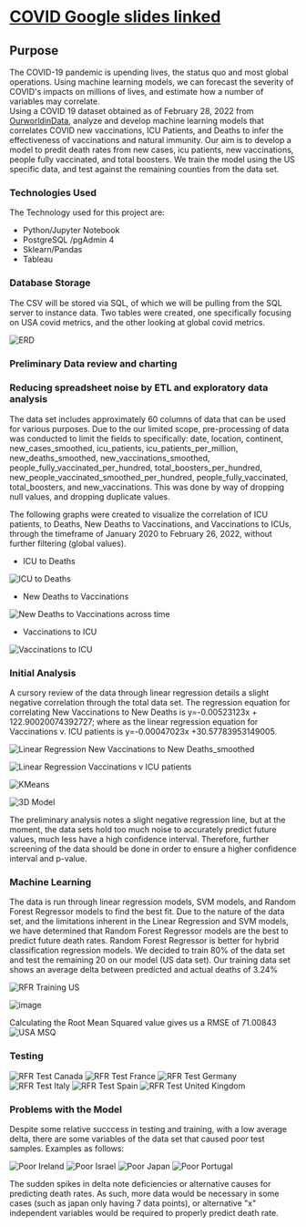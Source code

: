 # [COVID Google slides linked](https://docs.google.com/presentation/d/1rvp-qjYvUckpk5IVLhBNoNzQASPl3vkx3YNAJQ2HaII/edit#slide=id.gf3ad74aadf_0_14)

## Purpose

The COVID-19 pandemic is upending lives, the status quo and most global operations. Using machine learning models, we can forecast the severity of COVID's impacts on millions of lives, and estimate how a number of variables may correlate.       
Using a COVID 19 dataset obtained as of February 28, 2022 from [OurworldinData](https://ourworldindata.org/coronavirus), analyze and develop machine learning models that correlates COVID new vaccinations, ICU Patients, and Deaths to infer the effectiveness of vaccinations and natural immunity. Our aim is to develop a model to predit death rates from new cases, icu patients, new vaccinations, people fully vaccinated, and total boosters. We train the model using the US specific data, and test against the remaining counties from the data set. 

### Technologies Used
The Technology used for this project are:
- Python/Jupyter Notebook
- PostgreSQL /pgAdmin 4
- Sklearn/Pandas
- Tableau

### Database Storage
The CSV will be stored via SQL, of which we will be pulling from the SQL server to instance data. Two tables were created, one specifically focusing on USA covid metrics, and the other looking at global covid metrics.

![ERD](https://user-images.githubusercontent.com/76926631/160034341-b09f97be-7e25-467e-afb0-dc47c80ae71b.png)

### Preliminary Data review and charting

### Reducing spreadsheet noise by ETL and exploratory data analysis

The data set includes approximately 60 columns of data that can be used for various purposes. Due to the our limited scope, pre-processing of data was conducted to limit the fields to specifically: date, location, continent, new_cases_smoothed, icu_patients, icu_patients_per_million, new_deaths_smoothed, new_vaccinations_smoothed, people_fully_vaccinated_per_hundred, total_boosters_per_hundred, new_people_vaccinated_smoothed_per_hundred, people_fully_vaccinated, total_boosters, and new_vaccinations. This was done by way of dropping null values, and dropping duplicate values. 

The following graphs were created to visualize the correlation of ICU patients, to Deaths, New Deaths to Vaccinations, and Vaccinations to ICUs, through the timeframe of January 2020 to February 26, 2022, without further filtering (global values).

- ICU to Deaths

![ICU to Deaths](https://user-images.githubusercontent.com/76926631/156946033-a94b5a36-b30a-4ebe-95b4-b6e794c5846b.PNG)

- New Deaths to Vaccinations

![New Deaths to Vaccinations across time](https://user-images.githubusercontent.com/76926631/156946081-40fe9231-87ae-4fd3-827b-01ccd5f5fe9f.PNG)

- Vaccinations to ICU

![Vaccinations to ICU](https://user-images.githubusercontent.com/76926631/156946083-4b584c6e-ecfb-4e87-9ccb-cb21b488e61a.PNG)

### Initial Analysis
A cursory review of the data through linear regression details a slight negative correlation through the total data set. The regression equation for correlating New Vaccinations to New Deaths is y=-0.00523123x + 122.90020074392727; where as the linear regression equation for Vaccinations v. ICU patients is y=-0.00047023x +30.57783953149005. 

![Linear Regression New Vaccinations to New Deaths_smoothed](https://user-images.githubusercontent.com/76926631/157681511-4f2bc479-2d92-474c-bb95-25b55b9987a5.PNG)

![Linear Regression Vaccinations v ICU patients](https://user-images.githubusercontent.com/76926631/156946248-0ae1fdd8-f2f2-4ad0-9042-28e6a503367f.PNG)

![KMeans](https://user-images.githubusercontent.com/76926631/156951027-1c7163f6-7d13-487e-9db5-4d412ad583e7.PNG)

![3D Model](https://user-images.githubusercontent.com/76926631/156951019-19afa134-b774-402c-bcb7-9e3467440d96.PNG)

The preliminary analysis notes a slight negative regression line, but at the moment, the data sets hold too much noise to accurately predict future values, much less have a high confidence interval. Therefore, further screening of the data should be done in order to ensure a higher confidence interval and p-value. 


### Machine Learning
The data is run through linear regression models, SVM models, and Random Forest Regressor models to find the best fit. Due to the nature of the data set, and the limitations inherent in the Linear Regression and SVM models, we have determined that Random Forest Regressor models are the best to predict future death rates. Random Forest Regressor is better for hybrid classification regression models. We decided to train 80% of the data set and test the remaining 20 on our model (US data set). Our training data set shows an average delta between predicted and actual deaths of 3.24%

![RFR Training US](https://user-images.githubusercontent.com/76926631/159176616-b8ea010b-72c6-4d69-8aef-7abf72990a0a.PNG)

![image](https://nickmccullum.com/images/python-machine-learning/regression-performance-metrics/root-mean-squared-error.png)


Calculating the Root Mean Squared value gives us a RMSE of 71.00843
![USA MSQ](https://user-images.githubusercontent.com/76926631/160300107-62d71ff7-597a-4322-8d24-a728951fd90f.PNG)


### Testing

![RFR Test Canada](https://user-images.githubusercontent.com/76926631/159176630-3b0f4637-8026-4529-8251-d3df127fd929.PNG)
![RFR Test France](https://user-images.githubusercontent.com/76926631/159176631-83643b1a-8301-4843-9f83-d89d4ff5041c.PNG)
![RFR Test Germany](https://user-images.githubusercontent.com/76926631/159176632-aca99228-6d15-420a-9ede-ff500e8a5ae9.PNG)
![RFR Test Italy](https://user-images.githubusercontent.com/76926631/159176633-c46e7827-e8c4-413e-8358-ade999a72b98.PNG)
![RFR Test Spain](https://user-images.githubusercontent.com/76926631/159176634-80676c50-e66f-49f4-8cc3-673ef4eeb411.PNG)
![RFR Test United Kingdom](https://user-images.githubusercontent.com/76926631/159176635-afefa56a-8ff5-480e-8a26-7acc219d7f38.PNG)

### Problems with the Model
Despite some relative succcess in testing and training, with a low average delta, there are some variables of the data set that caused poor test samples. Examples as follows:

![Poor Ireland](https://user-images.githubusercontent.com/76926631/159176958-7b6ab066-5148-4553-8686-00c2d3f3977f.PNG)
![Poor Israel](https://user-images.githubusercontent.com/76926631/159176959-2e7bf4fc-6175-4c2d-9793-78c7ea168826.PNG)
![Poor Japan](https://user-images.githubusercontent.com/76926631/159176961-11e95752-5033-4814-88c1-33d74069e94f.PNG)
![Poor Portugal](https://user-images.githubusercontent.com/76926631/159176962-3b740d87-1bbd-4bf4-859f-ba1cb5d71b08.PNG)

The sudden spikes in delta note deficiencies or alternative causes for predicting death rates. As such, more data would be necessary in some cases (such as japan only having 7 data points), or alternative "x" independent variables would be required to properly predict death rate. 
